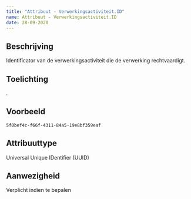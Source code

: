 ```yaml
---
title: "Attribuut - Verwerkingsactiviteit.ID"
name: Attribuut - Verwerkingsactiviteit.ID
date: 28-09-2020
---
```


## Beschrijving
Identificator van de verwerkingsactiviteit die de verwerking rechtvaardigt.

## Toelichting
.

## Voorbeeld
`5f0bef4c-f66f-4311-84a5-19e8bf359eaf`

## Attribuuttype
Universal Unique IDentifier (UUID)

## Aanwezigheid
Verplicht indien te bepalen
